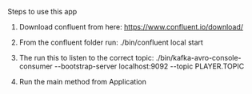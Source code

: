 Steps to use this app

1. Download confluent from here: https://www.confluent.io/download/

2. From the confluent folder run: ./bin/confluent local start

3. The run this to listen to the correct topic: ./bin/kafka-avro-console-consumer --bootstrap-server localhost:9092 --topic PLAYER.TOPIC

4. Run the main method from Application